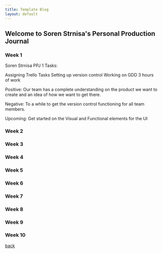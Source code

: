 ```yaml
---
title: Template Blog
layout: default
---
```


## Welcome to Soren Strnisa's Personal Production Journal

### Week 1
Soren Strnisa PPJ 1
Tasks:

Assigning Trello Tasks
Setting up version control
Working on GDD
3 hours of work

Positive: Our team has a complete understanding on the product we want to create and an idea of how we want to get there.

Negative: To a while to get the version control functioning for all team members.

Upcoming: Get started on the Visual and Functional elements for the UI
### Week 2

### Week 3

### Week 4

### Week 5

### Week 6

### Week 7

### Week 8

### Week 9

### Week 10

[back](Blogs.html)
